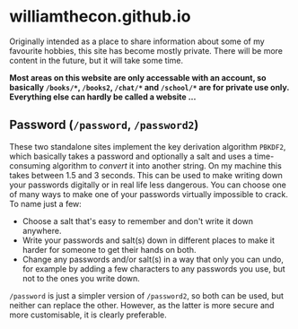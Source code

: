# williamthecon.github.io

Originally intended as a place to share information about some of my favourite hobbies, this site has become mostly private. There will be more content in the future, but it will take some time.

**Most areas on this website are only accessable with an account, so basically `/books/*`, `/books2`, `/chat/*` and `/school/*` are for private use only. Everything else can hardly be called a website ...**

## Password (`/password`, `/password2`)

These two standalone sites implement the key derivation algorithm `PBKDF2`, which basically takes a password and optionally a salt and uses a time-consuming algorithm to _convert_ it into another string. On my machine this takes between 1.5 and 3 seconds. This can be used to make writing down your passwords digitally or in real life less dangerous. You can choose one of many ways to make one of your passwords virtually impossible to crack. To name just a few:

- Choose a salt that's easy to remember and don't write it down anywhere.
- Write your passwords and salt(s) down in different places to make it harder for someone to get their hands on both.
- Change any passwords and/or salt(s) in a way that only you can undo, for example by adding a few characters to any passwords you use, but not to the ones you write down.

`/password` is just a simpler version of `/password2`, so both can be used, but neither can replace the other. However, as the latter is more secure and more customisable, it is clearly preferable.
